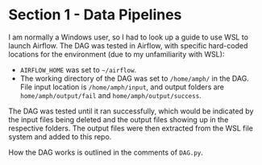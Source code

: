 # Section 1 - Data Pipelines

I am normally a Windows user, so I had to look up a guide to use WSL to launch Airflow. The DAG was tested in Airflow, with specific hard-coded locations for the environment (due to my unfamiliarity with WSL):

* `AIRFLOW_HOME` was set to `~/airflow`.
* The working directory of the DAG was set to `/home/amph/` in the DAG. File input location is `/home/amph/input`, and output folders are `home/amph/output/fail` and `home/amph/output/success`.

The DAG was tested until it ran successfully, which would be indicated by the input files being deleted and the output files showing up in the respective folders. The output files were then extracted from the WSL file system and added to this repo.

How the DAG works is outlined in the comments of `DAG.py`.